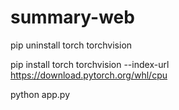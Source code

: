 # summary-web

pip uninstall torch torchvision

pip install torch torchvision --index-url https://download.pytorch.org/whl/cpu

python app.py
